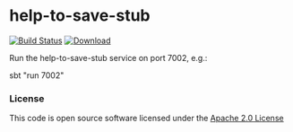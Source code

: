 # help-to-save-stub

[![Build Status](https://travis-ci.org/hmrc/help-to-save-stub.svg)](https://travis-ci.org/hmrc/help-to-save-stub) [ ![Download](https://api.bintray.com/packages/hmrc/releases/help-to-save-stub/images/download.svg) ](https://bintray.com/hmrc/releases/help-to-save-stub/_latestVersion)

Run the help-to-save-stub service on port 7002, e.g.:

sbt "run 7002"

### License 

This code is open source software licensed under the [Apache 2.0 License]("http://www.apache.org/licenses/LICENSE-2.0.html") 
